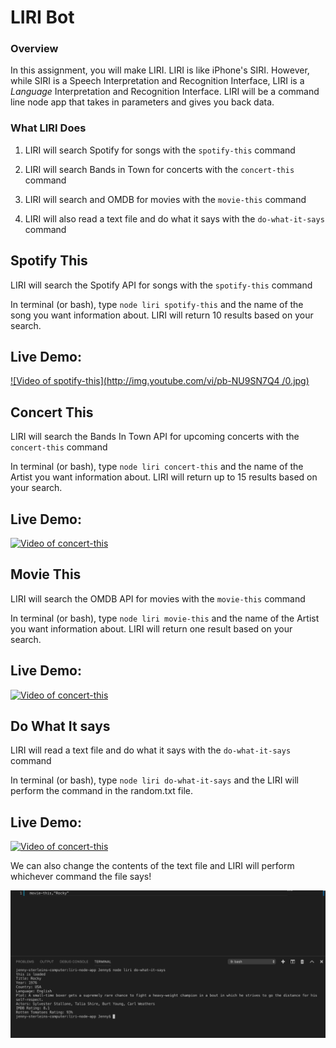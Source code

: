 # LIRI Bot

### Overview

In this assignment, you will make LIRI. LIRI is like iPhone's SIRI. However, while SIRI is a Speech Interpretation and Recognition Interface, LIRI is a _Language_ Interpretation and Recognition Interface. LIRI will be a command line node app that takes in parameters and gives you back data.

### What LIRI Does

1. LIRI will search Spotify for songs with the `spotify-this` command 

2. LIRI will search Bands in Town for concerts with the `concert-this` command

3. LIRI will search and OMDB for movies with the `movie-this` command

4. LIRI will also read a text file and do what it says with the `do-what-it-says` command

## Spotify This

LIRI will search the Spotify API for songs with the `spotify-this` command

In terminal (or bash), type `node liri spotify-this` and the name of the song you want information about.  LIRI will return 10 results based on your search.
## Live Demo:

[![Video of spotify-this](http://img.youtube.com/vi/pb-NU9SN7Q4 /0.jpg)](https://www.youtube.com/watch?v=pb-NU9SN7Q4 "Spotify this")

## Concert This

LIRI will search the Bands In Town API for upcoming concerts with the `concert-this` command

In terminal (or bash), type `node liri concert-this` and the name of the Artist you want information about.  LIRI will return up to 15 results based on your search.
## Live Demo:

[![Video of concert-this](http://img.youtube.com/vi/5r5IN0v8IiA/0.jpg)](https://www.youtube.com/watch?v=5r5IN0v8IiA "Concert this")

## Movie This

LIRI will search the OMDB API for movies with the `movie-this` command

In terminal (or bash), type `node liri movie-this` and the name of the Artist you want information about.  LIRI will return one result based on your search.
## Live Demo:

[![Video of concert-this](http://img.youtube.com/vi/C4YU5VEt7J4/0.jpg)](https://www.youtube.com/watch?v=C4YU5VEt7J4 "Movie this")

## Do What It says

LIRI will read a text file and do what it says with the `do-what-it-says` command

In terminal (or bash), type `node liri do-what-it-says` and the LIRI will perform the command in the random.txt file.
## Live Demo:

[![Video of concert-this](http://img.youtube.com/vi/qh1Mh_n2eJI/0.jpg)](https://www.youtube.com/watch?v=qh1Mh_n2eJI "Do What It Says")

We can also change the contents of the text file and LIRI will perform whichever command the file says! 

![Do-What with movie-this](https://github.com/jenerationx/liri-node-app/blob/master/images/doWhat.png)